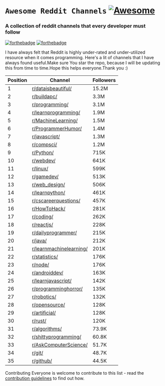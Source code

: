 # ```Awesome Reddit Channels``` [![Awesome](https://awesome.re/badge.svg)](https://awesome.re)
### A collection of reddit channels that every developer must follow 
[![forthebadge](https://forthebadge.com/images/badges/built-with-love.svg)](https://forthebadge.com) [![forthebadge](https://forthebadge.com/images/badges/contains-technical-debt.svg)](https://forthebadge.com)


I have always felt that Reddit is highly under-rated and under-utilized resource when it comes programming. 
Here's a lit of channels that I have always found useful.Make sure You star the repo, 
because I will be updating this from time to time.Hope this helps everyone.Thank you :)

|Position|Channel                                                                  |Followers|
|--------|-------------------------------------------------------------------------|---------|
|1       |[r/dataisbeautiful/](https://www.reddit.com/r/dataisbeautiful/)          |15.2M    |
|2       |[r/buildapc/](https://www.reddit.com/r/buildapc/)                        |3.3M     |
|3       |[r/programming/](https://www.reddit.com/r/programming/)                  |3.1M     |
|4       |[r/learnprogramming/](https://www.reddit.com/r/learnprogramming/)        |1.9M     |
|5       |[r/MachineLearning/](https://www.reddit.com/r/MachineLearning/)          |1.5M     |
|6       |[r/ProgrammerHumor/](https://www.reddit.com/r/ProgrammerHumor/)          |1.4M     |
|7       |[r/javascript/](https://www.reddit.com/r/javascript/)                    |1.3M     |
|8       |[r/compsci/](https://www.reddit.com/r/compsci/)                          |1.2M     |
|9       |[r/Python/](https://www.reddit.com/r/Python/)                            |715K     |
|10      |[r/webdev/](https://www.reddit.com/r/webdev/)                            |641K     |
|11      |[r/linux/](https://www.reddit.com/r/linux/)                              |599K     |
|12      |[r/gamedev/](https://www.reddit.com/r/gamedev/)                          |513K     |
|13      |[r/web_design/](https://www.reddit.com/r/web_design/)                    |506K     |
|14      |[r/learnpython/](https://www.reddit.com/r/learnpython/)                  |461K     |
|15      |[r/cscareerquestions/](https://www.reddit.com/r/cscareerquestions/)      |457K     |
|16      |[r/HowToHack/](https://www.reddit.com/r/HowToHack/)                      |281K     |
|17      |[r/coding/](https://www.reddit.com/r/coding/)                            |262K     |
|18      |[r/reactjs/](https://www.reddit.com/r/reactjs/)                          |228K     |
|19      |[r/dailyprogrammer/](https://www.reddit.com/r/dailyprogrammer/)          |215K     |
|20      |[r/java/](https://www.reddit.com/r/java/)                                |212K     |
|21      |[r/learnmachinelearning/](https://www.reddit.com/r/learnmachinelearning/)|201K     |
|22      |[r/statistics/](https://www.reddit.com/r/statistics/)                    |176K     |
|23      |[r/node/](https://www.reddit.com/r/node/)                                |176K     |
|24      |[r/androiddev/](https://www.reddit.com/r/androiddev/)                    |163K     |
|25      |[r/learnjavascript/](https://www.reddit.com/r/learnjavascript/)          |142K     |
|26      |[r/programminghorror/](https://www.reddit.com/r/programminghorror/)      |135K     |
|27      |[r/robotics/](https://www.reddit.com/r/robotics/)                        |132K     |
|28      |[r/opensource/](https://www.reddit.com/r/opensource/)                    |128K     |
|29      |[r/artificial/](https://www.reddit.com/r/artificial/)                    |128K     |
|30      |[r/rust/](https://www.reddit.com/r/rust/)                                |120K     |
|31      |[r/algorithms/](https://www.reddit.com/r/algorithms/)                    |73.9K    |
|32      |[r/shittyprogramming/](https://www.reddit.com/r/shittyprogramming/)      |60.8K    |
|33      |[r/AskComputerScience/](https://www.reddit.com/r/AskComputerScience/)    |51.7K    |
|34      |[r/git/](https://www.reddit.com/r/git/)                                  |48.7K    |
|35      |[r/github/](https://www.reddit.com/r/github/)                            |44.5K    |



Contributing
Everyone is welcome to contribute to this list - read the [contribution guidelines](Contributing.md) to find out how.
